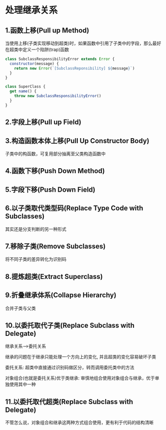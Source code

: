# 处理继承关系

## 1.函数上移(Pull up Method)

当使用上移(子类实现移动到超类)时，如果函数中引用了子类中的字段，那么最好在超类中定义一个陷阱(trap)函数

```javascript
class SubclassResponsibilityError extends Error {
  constructor(message) {
    return new Error(`[SubclassReponsibility] ${message}`)
  }
}

class SuperClass {
  get name() {
    throw new SubclassResponsibilityError()
  }
}
```

## 2.字段上移(Pull up Field)

## 3.构造函数本体上移(Pull Up Constructor Body)

子类中的构函数，可复用部分抽离至父类构造函数中

## 4.函数下移(Push Down Method)

## 5.字段下移(Push Down Field)

## 6.以子类取代类型码(Replace Type Code with Subclasses)

其实还是分支判断的另一种形式

## 7.移除子类(Remove Subclasses)

将不同子类的差异转化为识别码

## 8.提炼超类(Extract Superclass)

## 9.折叠继承体系(Collapse Hierarchy)

合并子类与父类

## 10.以委托取代子类(Replace Subclass with Delegate)

继承关系-->委托关系

继承的问题在于继承只能处理一个方向上的变化, 并且超类的变化容易破坏子类

委托关系: 超类中直接通过识别码做区分，转而调用委托类中的方法

对象组合(也就是委托关系)优于类继承: 审慎地组合使用对象组合与继承，优于单独使用其中一种

## 11.以委托取代超类(Replace Subclass with Delegate)

不管怎么说，对象组合和继承这两种方式组合使用，更有利于代码的结构清晰
